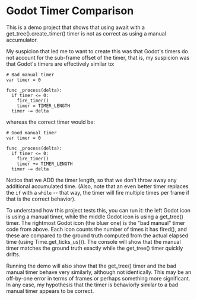 # Godot Timer Comparison

This is a demo project that shows that using await with a get_tree().create_timer() timer is not as correct as using a manual accumulator.

My suspicion that led me to want to create this was that Godot's timers do not account for the sub-frame offset of the timer, that is, my suspicion was that Godot's timers are effectively similar to:

```
# Bad manual timer
var timer = 0

func _process(delta):
  if timer <= 0:
    fire_timer()
    timer = TIMER_LENGTH
  timer -= delta
```

whereas the correct timer would be:

```
# Good manual timer
var timer = 0

func _process(delta):
  if timer <= 0:
    fire_timer()
    timer += TIMER_LENGTH
  timer -= delta
```

Notice that we ADD the timer length, so that we don't throw away any additional accumulated time. (Also, note that an even better timer replaces the `if` with a `while` -- that way, the timer will fire multiple times per frame if that is the correct behavior).

To understand how this project tests this, you can run it: the left Godot icon is using a manual timer, while the middle Godot icon is using a get_tree() timer. The rightmost Godot icon (the bluer one) is the "bad manual" timer code from above. Each icon counts the number of times it has fired(), and these are compared to the ground truth computed from the actual elapsed time (using Time.get_ticks_us()). The console will show that the manual timer matches the ground truth exactly while the get_tree() timer quickly drifts.

Running the demo will also show that the get_tree() timer and the bad manual timer behave very similarly, although not identically. This may be an off-by-one error in terms of frames or perhaps something more significant. In any case, my hypothesis that the timer is behaviorly similar to a bad manual timer appears to be correct.
